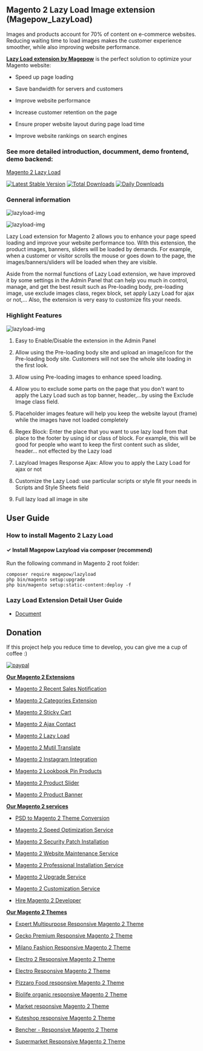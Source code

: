 ## Magento 2 Lazy Load Image extension (Magepow_LazyLoad) 

Images and products account for 70% of content on e-commerce websites. Reducing waiting time to load images makes the customer experience smoother, while also improving website performance.

[**Lazy Load extension by Magepow**](https://magepow.com/magento-2-lazy-load-extension.html) is the perfect solution to optimize your Magento website:

- Speed up page loading

- Save bandwidth for servers and customers

- Improve website performance

- Increase customer retention on the page

- Ensure proper website layout during page load time

- Improve website rankings on search engines

### See more detailed introduction, documment, demo frontend, demo backend: 

[Magento 2 Lazy Load](https://magepow.com/magento-2-extensions.html)

[![Latest Stable Version](https://poser.pugx.org/magepow/lazyload/v/stable)](https://packagist.org/packages/magepow/lazyload)
[![Total Downloads](https://poser.pugx.org/magepow/lazyload/downloads)](https://packagist.org/packages/magepow/lazyload)
[![Daily Downloads](https://poser.pugx.org/magepow/lazyload/d/daily)](https://packagist.org/packages/magepow/lazyload)

### Genneral information

![lazyload-img](https://github.com/magepow/magento2-lazyload/blob/master/media/loadingbody.png)

![lazyload-img](https://github.com/magepow/magento2-lazyload/blob/master/media/preloadingimg.png)

Lazy Load extension for Magento 2 allows you to enhance your page speed loading and improve your website performance too. With this extension, the product images, banners, sliders will be loaded by demands. For example, when a customer or visitor scrolls the mouse or goes down to the page, the images/banners/sliders will be loaded when they are visible.

Aside from the normal functions of Lazy Load extension, we have improved it by some settings in the Admin Panel that can help you much in control, manage, and get the best result such as Pre-loading body, pre-loading image, use exclude images class, regex block, set apply Lazy Load for ajax or not,... Also, the extension is very easy to customize fits your needs.

### Highlight Features

![lazyload-img](https://github.com/magepow/magento2-lazyload/blob/master/media/configuration.png)

1. Easy to Enable/Disable the extension in the Admin Panel

2. Allow using the Pre-loading body site and upload an image/icon for the Pre-loading body site. Customers will not see the whole site loading in the first look.

2. Allow using Pre-loading images to enhance speed loading.

3. Allow you to exclude some parts on the page that you don't want to apply the Lazy Load such as top banner, header,...by using the Exclude Image class field.

4. Placeholder images feature will help you keep the website layout (frame) while the images have not loaded completely

5. Regex Block: Enter the place that you want to use lazy load from that place to the footer by using id or class of block. For example, this will be good for people who want to keep the first content such as slider, header... not effected by the Lazy load

6. Lazyload Images Response Ajax: Allow you to apply the Lazy Load for ajax or not

7. Customize the Lazy Load: use particular scripts or style fit your needs in Scripts and Style Sheets field

8. Full lazy load all image in site

## User Guide
### How to install Magento 2 Lazy Load
#### ✓ Install Magepow Lazyload via composer (recommend)
Run the following command in Magento 2 root folder:

```
composer require magepow/lazyload
php bin/magento setup:upgrade
php bin/magento setup:static-content:deploy -f
```

### Lazy Load Extension Detail User Guide
* [Document](https://docs.alothemes.com/m2/extension/lazyload/)

## Donation

If this project help you reduce time to develop, you can give me a cup of coffee :) 

[![paypal](https://www.paypalobjects.com/en_US/i/btn/btn_donateCC_LG.gif)](https://www.paypal.com/paypalme/alopay)


**[Our Magento 2 Extensions](https://magepow.com/magento-2-extensions.html)**

* [Magento 2 Recent Sales Notification](https://magepow.com/magento-2-recent-sales-notification.html)

* [Magento 2 Categories Extension](https://magepow.com/magento-categories-extension.html)

* [Magento 2 Sticky Cart](https://magepow.com/magento-sticky-cart.html)

* [Magento 2 Ajax Contact](https://magepow.com/magento-ajax-contact-form.html)

* [Magento 2 Lazy Load](https://magepow.com/magento-lazy-load.html)

* [Magento 2 Mutil Translate](https://magepow.com/magento-multi-translate.html)

* [Magento 2 Instagram Integration](https://magepow.com/magento-2-instagram.html)

* [Magento 2 Lookbook Pin Products](https://magepow.com/lookbook-pin-products.html)

* [Magento 2 Product Slider](https://magepow.com/magento-product-slider.html)

* [Magento 2 Product Banner](https://magepow.com/magento-banner-slider.html)

**[Our Magento 2 services](https://magepow.com/magento-services.html)**

* [PSD to Magento 2 Theme Conversion](https://magepow.com/psd-to-magento-theme-conversion.html)

* [Magento 2 Speed Optimization Service](https://magepow.com/magento-speed-optimization-service.html)

* [Magento 2 Security Patch Installation](https://magepow.com/magento-security-patch-installation.html)

* [Magento 2 Website Maintenance Service](https://magepow.com/website-maintenance-service.html)

* [Magento 2 Professional Installation Service](https://magepow.com/professional-installation-service.html)

* [Magento 2 Upgrade Service](https://magepow.com/magento-upgrade-service.html)

* [Magento 2 Customization Service](https://magepow.com/customization-service.html)

* [Hire Magento 2 Developer](https://magepow.com/hire-magento-developer.html)

**[Our Magento 2 Themes](https://alothemes.com/)**

* [Expert Multipurpose Responsive Magento 2 Theme](https://1.envato.market/c/1314680/275988/4415?u=https://themeforest.net/item/expert-premium-responsive-magento-2-and-1-support-rtl-magento-2-/21667789)

* [Gecko Premium Responsive Magento 2 Theme](https://1.envato.market/c/1314680/275988/4415?u=https://themeforest.net/item/gecko-responsive-magento-2-theme-rtl-supported/24677410)

* [Milano Fashion Responsive Magento 2 Theme](https://1.envato.market/c/1314680/275988/4415?u=https://themeforest.net/item/milano-fashion-responsive-magento-1-2-theme/12141971)

* [Electro 2 Responsive Magento 2 Theme](https://1.envato.market/c/1314680/275988/4415?u=https://themeforest.net/item/electro2-premium-responsive-magento-2-rtl-supported/26875864)

* [Electro Responsive Magento 2 Theme](https://1.envato.market/c/1314680/275988/4415?u=https://themeforest.net/item/electro-responsive-magento-1-2-theme/17042067)

* [Pizzaro Food responsive Magento 2 Theme](https://1.envato.market/c/1314680/275988/4415?u=https://themeforest.net/item/pizzaro-food-responsive-magento-1-2-theme/19438157)

* [Biolife organic responsive Magento 2 Theme](https://1.envato.market/c/1314680/275988/4415?u=https://themeforest.net/item/biolife-organic-food-magento-2-theme-rtl-supported/25712510)

* [Market responsive Magento 2 Theme](https://1.envato.market/c/1314680/275988/4415?u=https://themeforest.net/item/market-responsive-magento-2-theme/22997928)

* [Kuteshop responsive Magento 2 Theme](https://1.envato.market/c/1314680/275988/4415?u=https://themeforest.net/item/kuteshop-multipurpose-responsive-magento-1-2-theme/12985435)

* [Bencher - Responsive Magento 2 Theme](https://1.envato.market/c/1314680/275988/4415?u=https://themeforest.net/item/bencher-responsive-magento-1-2-theme/15787772)

* [Supermarket Responsive Magento 2 Theme](https://1.envato.market/c/1314680/275988/4415?u=https://themeforest.net/item/supermarket-responsive-magento-1-2-theme/18447995)
